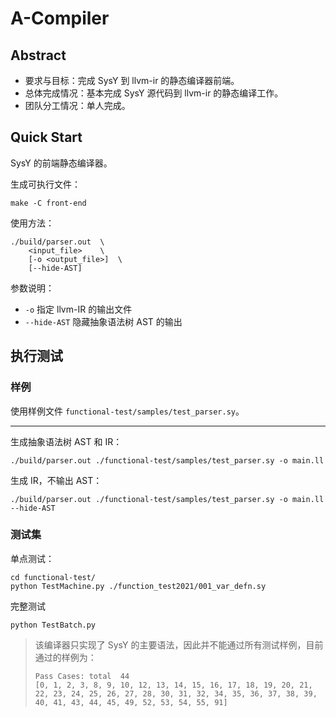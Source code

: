 # A-Compiler

## Abstract

- 要求与目标：完成 SysY 到 llvm-ir 的静态编译器前端。
- 总体完成情况：基本完成 SysY 源代码到 llvm-ir 的静态编译工作。
- 团队分工情况：单人完成。

## Quick Start

SysY 的前端静态编译器。

生成可执行文件：
``` 
make -C front-end
```

使用方法：
```
./build/parser.out  \
    <input_file>    \
    [-o <output_file>]  \
    [--hide-AST]
```
参数说明：
- `-o` 指定 llvm-IR 的输出文件
- `--hide-AST` 隐藏抽象语法树 AST 的输出

## 执行测试

### 样例

使用样例文件 `functional-test/samples/test_parser.sy`。

---

生成抽象语法树 AST 和 IR：
```
./build/parser.out ./functional-test/samples/test_parser.sy -o main.ll
```

生成 IR，不输出 AST：
```
./build/parser.out ./functional-test/samples/test_parser.sy -o main.ll --hide-AST
```

### 测试集

单点测试：
```
cd functional-test/
python TestMachine.py ./function_test2021/001_var_defn.sy
```

完整测试
```
python TestBatch.py
```

> 该编译器只实现了 SysY 的主要语法，因此并不能通过所有测试样例，目前通过的样例为：
> ```
> Pass Cases: total  44
> [0, 1, 2, 3, 8, 9, 10, 12, 13, 14, 15, 16, 17, 18, 19, 20, 21, 22, 23, 24, 25, 26, 27, 28, 30, 31, 32, 34, 35, 36, 37, 38, 39, 40, 41, 43, 44, 45, 49, 52, 53, 54, 55, 91]
> ```
